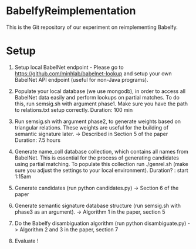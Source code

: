 # BabelfyReimplementation

This is the Git repository of our experiment on reimplementing Babelfy.

Setup
======

1. Setup local BabelNet endpoint - Please go to https://github.com/minhlab/babelnet-lookup and setup your own BabelNet API endpoint (useful for non-Java programs).

2. Populate your local database (we use mongodb), in order to access all BabelNet data easily and perform lookups on partial matches. To do this, run semsig.sh with argument phase1. Make sure you have the path to relations.txt setup correctly.
Duration: 100 min

3. Run semsig.sh with argument phase2, to generate weights based on triangular relations. These weights are useful for the building of semantic signature later. -> Described in Section 5 of the paper
Duration: 7.5 hours

4. Generate name_coll database collection, which contains all names from BabelNet. This is essential for the process of generating candidates using partial matching. To populate this collection run ./genrel.sh (make sure you adjust the settings to your local environment).
Duration? : start 1:15am
 
5. Generate candidates (run python candidates.py) -> Section 6 of the paper
 
6. Generate semantic signature database structure (run semsig.sh with phase3 as an argument). -> Algorithm 1 in the paper, section 5

7. Do the Babelfy disambiguation algorithm (run python disambiguate.py) -> Algorithm 2 and 3 in the paper, section 7

8. Evaluate !
